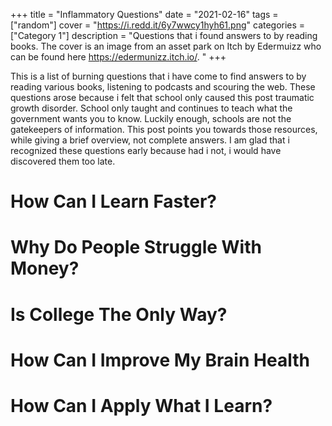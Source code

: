 +++
title = "Inflammatory Questions"
date = "2021-02-16"
tags = ["random"]
cover = "https://i.redd.it/6y7wwcy1hyh61.png"
categories = ["Category 1"]
description = "Questions that i found answers to by reading books. The cover is an image from an asset park on Itch by Edermuizz who can be found here https://edermunizz.itch.io/. "
+++

This is a list of burning questions that i have come to find answers to by reading various books, listening to podcasts and scouring the web. These questions arose because i felt that school only caused this post traumatic growth disorder. School only taught and continues to teach what the government wants you to know. Luckily enough, schools are not the gatekeepers of information. This post points you towards those resources, while giving a brief overview, not complete answers. I am glad that i recognized these questions early because had i not, i would have discovered them too late. 

# How Can I Learn Faster?

# Why Do People Struggle With Money?

# Is College The Only Way?

# How Can I Improve My Brain Health

# How Can I Apply What I Learn?


